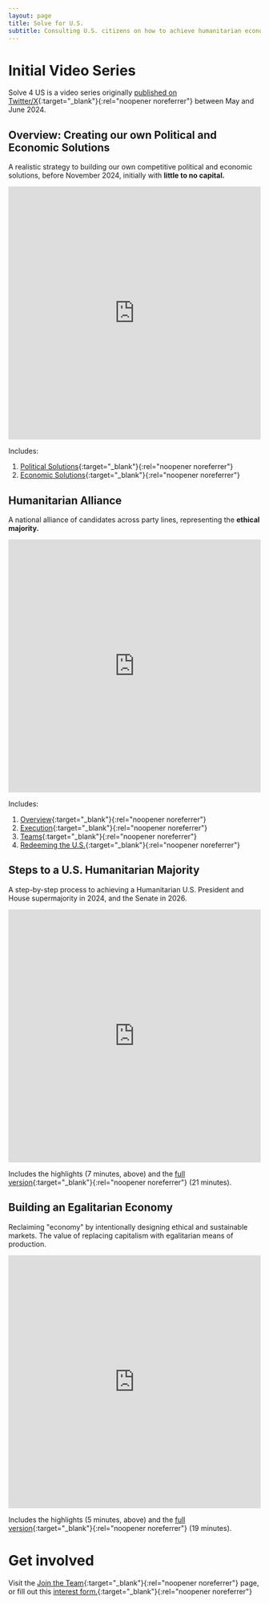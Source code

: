 ```yaml
---
layout: page
title: Solve for U.S.
subtitle: Consulting U.S. citizens on how to achieve humanitarian economic and political outcomes in 2024.
---
```


# Initial Video Series

Solve 4 US is a video series originally [published on Twitter/X](https://x.com/LtheSteward/status/1787844137422553409){:target="_blank"}{:rel="noopener noreferrer"} between May and June 2024. 

## Overview: Creating our own Political and Economic Solutions

A realistic strategy to building our own competitive political and economic solutions, before November 2024, initially with **little to no capital.**

<div style='padding:100% 0 0 0;position:relative;'><iframe src='https://vimeo.com/showcase/11252031/embed' allowfullscreen frameborder='0' style='position:absolute;top:0;left:0;width:100%;height:100%;'></iframe></div>

Includes:

1. [Political Solutions](https://vimeo.com/968851789){:target="_blank"}{:rel="noopener noreferrer"}
2. [Economic Solutions](https://vimeo.com/968859932){:target="_blank"}{:rel="noopener noreferrer"}

## Humanitarian Alliance

A national alliance of candidates across party lines, representing the **ethical majority.**

<div style='padding:100% 0 0 0;position:relative;'><iframe src='https://vimeo.com/showcase/11251328/embed' allowfullscreen frameborder='0' style='position:absolute;top:0;left:0;width:100%;height:100%;'></iframe></div>

Includes:

1. [Overview](https://vimeo.com/968865461){:target="_blank"}{:rel="noopener noreferrer"}
2. [Execution](https://vimeo.com/968866392){:target="_blank"}{:rel="noopener noreferrer"}
3. [Teams](https://vimeo.com/968874065){:target="_blank"}{:rel="noopener noreferrer"}
4. [Redeeming the U.S.](https://vimeo.com/968887735){:target="_blank"}{:rel="noopener noreferrer"}

## Steps to a U.S. Humanitarian Majority

A step-by-step process to achieving a Humanitarian U.S. President and House supermajority in 2024, and the Senate in 2026.

<div style='padding:100% 0 0 0;position:relative;'><iframe src='https://vimeo.com/showcase/11252047/embed' allowfullscreen frameborder='0' style='position:absolute;top:0;left:0;width:100%;height:100%;'></iframe></div>

Includes the highlights (7 minutes, above) and the [full version](https://vimeo.com/968890902){:target="_blank"}{:rel="noopener noreferrer"} (21 minutes).

## Building an Egalitarian Economy

Reclaiming "economy" by intentionally designing ethical and sustainable markets. The value of replacing capitalism with egalitarian means of production.

<div style='padding:100% 0 0 0;position:relative;'><iframe src='https://vimeo.com/showcase/11252048/embed' allowfullscreen frameborder='0' style='position:absolute;top:0;left:0;width:100%;height:100%;'></iframe></div>

Includes the highlights (5 minutes, above) and the [full version](https://vimeo.com/manage/videos/968946010){:target="_blank"}{:rel="noopener noreferrer"} (19 minutes).

# Get involved

Visit the [Join the Team](https://eqm.systems/build){:target="_blank"}{:rel="noopener noreferrer"} page, or fill out this [interest form.](https://t.co/yt8QsR33V7){:target="_blank"}{:rel="noopener noreferrer"}